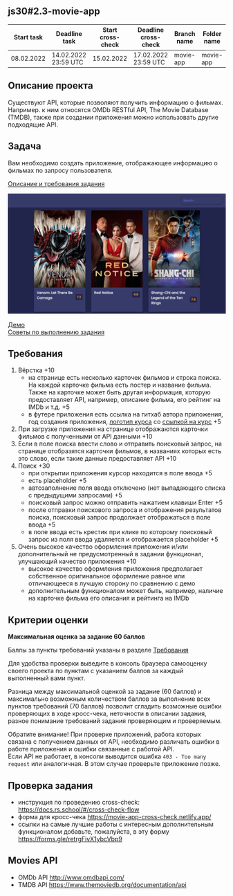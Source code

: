 ## js30#2.3-movie-app

| Start task | Deadline task        | Start cross-check | Deadline cross-check |Branch name | Folder name   |
|------------|----------------------|-------------------|----------------------|------------| ------------- |
| 08.02.2022 | 14.02.2022 23:59 UTC | 15.02.2022        | 17.02.2022 23:59 UTC |movie-app   | movie-app     |

## Описание проекта
Существуют API, которые позволяют получить информацию о фильмах. Например. к ним относятся OMDb RESTful API, The Movie Database (TMDB), также при создании приложения можно использовать другие подходящие API.

## Задача
Вам необходимо создать приложение, отображающее информацию о фильмах по запросу пользователя.

[Описание и требования задания](js30.md)

<kbd>![](images/js30-6.jpg)</kbd>

[Демо](https://movie-app-js30.netlify.app/)  
[Советы по выполнению задания](js30-api-hints.md)  

## Требования
1. Вёрстка +10
   - на странице есть несколько карточек фильмов и строка поиска. На каждой карточке фильма есть постер и название фильма. Также на карточке может быть другая информация, которую предоставляет API, например, описание фильма, его рейтинг на IMDb и т.д. +5
   - в футере приложения есть ссылка на гитхаб автора приложения, год создания приложения, [логотип курса](https://rs.school/images/rs_school_js.svg) со [ссылкой на курс](https://rs.school/js-stage0/) +5
2. При загрузке приложения на странице отображаются карточки фильмов с полученными от API данными +10
3. Если в поле поиска ввести слово и отправить поисковый запрос, на странице отобразятся карточки фильмов, в названиях которых есть это слово, если такие данные предоставляет API +10
4. Поиск +30
   - при открытии приложения курсор находится в поле ввода +5
   - есть placeholder +5
   - автозаполнение поля ввода отключено (нет выпадающего списка с предыдущими запросами) +5
   - поисковый запрос можно отправить нажатием клавиши Enter +5   
   - после отправки поискового запроса и отображения результатов поиска, поисковый запрос продолжает отображаться в поле ввода +5
   - в поле ввода есть крестик при клике по которому поисковый запрос из поля ввода удаляется и отображается placeholder +5
5. Очень высокое качество оформления приложения и/или дополнительный не предусмотренный в задании функционал, улучшающий качество приложения +10
   - высокое качество оформления приложения предполагает собственное оригинальное оформление равное или отличающееся в лучшую сторону по сравнению с демо
   - дополнительным функционалом может быть, например, наличие на карточке фильма его описания и рейтинга на IMDb

## Критерии оценки

**Максимальная оценка за задание 60 баллов**  

Баллы за пункты требований указаны в разделе [Требования](#требования)

Для удобства проверки выведите в консоль браузера самооценку своего проекта по пунктам с указанием баллов за каждый выполненный вами пункт.

Разница между максимальной оценкой за задание (60 баллов) и максимально возможным количеством баллов за выполнение всех пунктов требований (70 баллов) позволит сгладить возможные ошибки проверяющих в ходе кросс-чека, неточности в описании задания, разное понимание требований задания проверяющим и проверяемым.

Обратите внимание! При проверке приложений, работа которых связана с получением данных от API, необходимо различать ошибки в работе приложения и ошибки связанные с работой API.  
Если API не работает, в консоли выводится ошибка `403 - Too many request` или аналогичная. В этом случае проверьте приложение позже.

## Проверка задания
- инструкция по проведению cross-check: https://docs.rs.school/#/cross-check-flow
- форма для кросс-чека https://movie-app-cross-check.netlify.app/
- ссылки на самые лучшие работы с интересным дополнительным функционалом добавьте, пожалуйста, в эту форму https://forms.gle/retrgFivX1ybcVbp9

## Movies API
- OMDb API http://www.omdbapi.com/
- TMDB API https://www.themoviedb.org/documentation/api